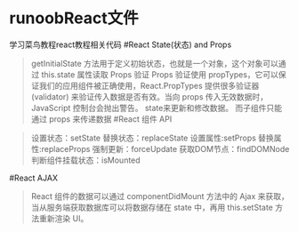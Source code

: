# runoobReact文件
学习菜鸟教程react教程相关代码
#React State(状态) and Props
>getInitialState 方法用于定义初始状态，也就是一个对象，这个对象可以通过 this.state 属性读取
>Props 验证
Props 验证使用 propTypes，它可以保证我们的应用组件被正确使用，React.PropTypes 提供很多验证器 (validator) 来验证传入数据是否有效。当向 props 传入无效数据时，JavaScript 控制台会抛出警告。
>state来更新和修改数据。 而子组件只能通过 props 来传递数据
#React 组件 API

>设置状态：setState
>替换状态：replaceState
>设置属性:setProps
>替换属性:replaceProps
>强制更新：forceUpdate
>获取DOM节点：findDOMNode
>判断组件挂载状态：isMounted

#React AJAX
>React 组件的数据可以通过 componentDidMount 方法中的 Ajax 来获取，当从服务端获取数据库可以将数据存储在 state 中，再用 this.setState 方法重新渲染 UI。